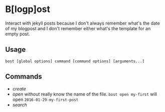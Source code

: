 # B[logp]ost

Interact with jekyll posts because I don't always remember what's the date of my blogpost and I don't remember either what's the template for an empty post.

## Usage

```
bost [global options] command [command options] [arguments...]
```

## Commands

- *create*
- *open* without really know the name of the file. ```bost open my-first``` will open ```2016-01-29-my-first-post```
- *search*
